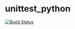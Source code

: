 # unittest_python

[![Build Status](https://github.com/Jonaskoe/unittest_python/workflows/Python%20package/badge.svg)](https://github.com/Jonaskoe/unittest_python/workflows/Python%20package)

